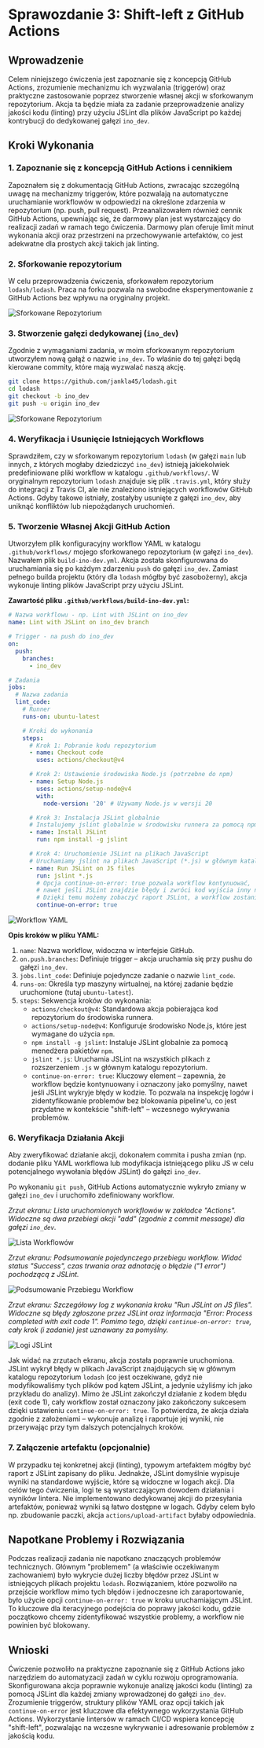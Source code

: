 # Sprawozdanie 3: Shift-left z GitHub Actions

## Wprowadzenie

Celem niniejszego ćwiczenia jest zapoznanie się z koncepcją GitHub Actions, zrozumienie mechanizmu ich wyzwalania (triggerów) oraz praktyczne zastosowanie poprzez stworzenie własnej akcji w sforkowanym repozytorium. Akcja ta będzie miała za zadanie przeprowadzenie analizy jakości kodu (linting) przy użyciu JSLint dla plików JavaScript po każdej kontrybucji do dedykowanej gałęzi `ino_dev`.

## Kroki Wykonania

### 1. Zapoznanie się z koncepcją GitHub Actions i cennikiem

Zapoznałem się z dokumentacją GitHub Actions, zwracając szczególną uwagę na mechanizmy triggerów, które pozwalają na automatyczne uruchamianie workflowów w odpowiedzi na określone zdarzenia w repozytorium (np. push, pull request). Przeanalizowałem również cennik GitHub Actions, upewniając się, że darmowy plan jest wystarczający do realizacji zadań w ramach tego ćwiczenia. Darmowy plan oferuje limit minut wykonania akcji oraz przestrzeni na przechowywanie artefaktów, co jest adekwatne dla prostych akcji takich jak linting.

### 2. Sforkowanie repozytorium

W celu przeprowadzenia ćwiczenia, sforkowałem repozytorium `lodash/lodash`. Praca na forku pozwala na swobodne eksperymentowanie z GitHub Actions bez wpływu na oryginalny projekt.

![Sforkowane Repozytorium](screenshots/1.png)

### 3. Stworzenie gałęzi dedykowanej (`ino_dev`)

Zgodnie z wymaganiami zadania, w moim sforkowanym repozytorium utworzyłem nową gałąź o nazwie `ino_dev`. To właśnie do tej gałęzi będą kierowane commity, które mają wyzwalać naszą akcję.

```bash
git clone https://github.com/jankla45/lodash.git
cd lodash
git checkout -b ino_dev
git push -u origin ino_dev
```
![Sforkowane Repozytorium](screenshots/2.png)

### 4. Weryfikacja i Usunięcie Istniejących Workflows

Sprawdziłem, czy w sforkowanym repozytorium `lodash` (w gałęzi `main` lub innych, z których mogłaby dziedziczyć `ino_dev`) istnieją jakiekolwiek predefiniowane pliki workflow w katalogu `.github/workflows/`. W oryginalnym repozytorium `lodash` znajduje się plik `.travis.yml`, który służy do integracji z Travis CI, ale nie znaleziono istniejących workflowów GitHub Actions. Gdyby takowe istniały, zostałyby usunięte z gałęzi `ino_dev`, aby uniknąć konfliktów lub niepożądanych uruchomień.

### 5. Tworzenie Własnej Akcji GitHub Action

Utworzyłem plik konfiguracyjny workflow YAML w katalogu `.github/workflows/` mojego sforkowanego repozytorium (w gałęzi `ino_dev`). Nazwałem plik `build-ino-dev.yml`. Akcja została skonfigurowana do uruchamiania się po każdym zdarzeniu `push` do gałęzi `ino_dev`. Zamiast pełnego builda projektu (który dla `lodash` mógłby być zasobożerny), akcja wykonuje linting plików JavaScript przy użyciu JSLint.

**Zawartość pliku `.github/workflows/build-ino-dev.yml`:**
```yaml
# Nazwa workflowu - np. Lint with JSLint on ino_dev
name: Lint with JSLint on ino_dev branch

# Trigger - na push do ino_dev
on:
  push:
    branches:
      - ino_dev

# Zadania
jobs:
  # Nazwa zadania
  lint_code:
    # Runner
    runs-on: ubuntu-latest

    # Kroki do wykonania
    steps:
      # Krok 1: Pobranie kodu repozytorium
      - name: Checkout code
        uses: actions/checkout@v4

      # Krok 2: Ustawienie środowiska Node.js (potrzebne do npm)
      - name: Setup Node.js
        uses: actions/setup-node@v4
        with:
          node-version: '20' # Używamy Node.js w wersji 20

      # Krok 3: Instalacja JSLint globalnie
      # Instalujemy jslint globalnie w środowisku runnera za pomocą npm
      - name: Install JSLint
        run: npm install -g jslint

      # Krok 4: Uruchomienie JSLint na plikach JavaScript
      # Uruchamiamy jslint na plikach JavaScript (*.js) w głównym katalogu repozytorium.
      - name: Run JSLint on JS files
        run: jslint *.js
        # Opcja continue-on-error: true pozwala workflow kontynuować,
        # nawet jeśli JSLint znajdzie błędy i zwróci kod wyjścia inny niż 0.
        # Dzięki temu możemy zobaczyć raport JSLint, a workflow zostanie oznaczony jako sukces.
        continue-on-error: true
```



![Workflow YAML](screenshots/3.png)

**Opis kroków w pliku YAML:**
1.  `name`: Nazwa workflow, widoczna w interfejsie GitHub.
2.  `on.push.branches`: Definiuje trigger – akcja uruchamia się przy pushu do gałęzi `ino_dev`.
3.  `jobs.lint_code`: Definiuje pojedyncze zadanie o nazwie `lint_code`.
4.  `runs-on`: Określa typ maszyny wirtualnej, na której zadanie będzie uruchomione (tutaj `ubuntu-latest`).
5.  `steps`: Sekwencja kroków do wykonania:
    *   `actions/checkout@v4`: Standardowa akcja pobierająca kod repozytorium do środowiska runnera.
    *   `actions/setup-node@v4`: Konfiguruje środowisko Node.js, które jest wymagane do użycia `npm`.
    *   `npm install -g jslint`: Instaluje JSLint globalnie za pomocą menedżera pakietów `npm`.
    *   `jslint *.js`: Uruchamia JSLint na wszystkich plikach z rozszerzeniem `.js` w głównym katalogu repozytorium.
    *   `continue-on-error: true`: Kluczowy element – zapewnia, że workflow będzie kontynuowany i oznaczony jako pomyślny, nawet jeśli JSLint wykryje błędy w kodzie. To pozwala na inspekcję logów i zidentyfikowanie problemów bez blokowania pipeline'u, co jest przydatne w kontekście "shift-left" – wczesnego wykrywania problemów.

### 6. Weryfikacja Działania Akcji

Aby zweryfikować działanie akcji, dokonałem commita i pusha zmian (np. dodanie pliku YAML workflowa lub modyfikacja istniejącego pliku JS w celu potencjalnego wywołania błędów JSLint) do gałęzi `ino_dev`.

Po wykonaniu `git push`, GitHub Actions automatycznie wykryło zmiany w gałęzi `ino_dev` i uruchomiło zdefiniowany workflow.

*Zrzut ekranu: Lista uruchomionych workflowów w zakładce "Actions". Widoczne są dwa przebiegi akcji "add" (zgodnie z commit message) dla gałęzi `ino_dev`.*

![Lista Workflowów](screenshots/4.png)

*Zrzut ekranu: Podsumowanie pojedynczego przebiegu workflow. Widać status "Success", czas trwania oraz adnotację o błędzie ("1 error") pochodzącą z JSLint.*

![Podsumowanie Przebiegu Workflow](screenshots/5.png)

*Zrzut ekranu: Szczegółowy log z wykonania kroku "Run JSLint on JS files". Widoczne są błędy zgłoszone przez JSLint oraz informacja "Error: Process completed with exit code 1". Pomimo tego, dzięki `continue-on-error: true`, cały krok (i zadanie) jest uznawany za pomyślny.*

![Logi JSLint](screenshots/6.png)

Jak widać na zrzutach ekranu, akcja została poprawnie uruchomiona. JSLint wykrył błędy w plikach JavaScript znajdujących się w głównym katalogu repozytorium `lodash` (co jest oczekiwane, gdyż nie modyfikowaliśmy tych plików pod kątem JSLint, a jedynie użyliśmy ich jako przykładu do analizy). Mimo że JSLint zakończył działanie z kodem błędu (exit code 1), cały workflow został oznaczony jako zakończony sukcesem dzięki ustawieniu `continue-on-error: true`. To potwierdza, że akcja działa zgodnie z założeniami – wykonuje analizę i raportuje jej wyniki, nie przerywając przy tym dalszych potencjalnych kroków.

### 7. Załączenie artefaktu (opcjonalnie)

W przypadku tej konkretnej akcji (linting), typowym artefaktem mógłby być raport z JSLint zapisany do pliku. Jednakże, JSLint domyślnie wypisuje wyniki na standardowe wyjście, które są widoczne w logach akcji. Dla celów tego ćwiczenia, logi te są wystarczającym dowodem działania i wyników lintera. Nie implementowano dedykowanej akcji do przesyłania artefaktów, ponieważ wyniki są łatwo dostępne w logach. Gdyby celem było np. zbudowanie paczki, akcja `actions/upload-artifact` byłaby odpowiednia.

## Napotkane Problemy i Rozwiązania

Podczas realizacji zadania nie napotkano znaczących problemów technicznych. Głównym "problemem" (a właściwie oczekiwanym zachowaniem) było wykrycie dużej liczby błędów przez JSLint w istniejących plikach projektu `lodash`. Rozwiązaniem, które pozwoliło na przejście workflow mimo tych błędów i jednoczesne ich zaraportowanie, było użycie opcji `continue-on-error: true` w kroku uruchamiającym JSLint. To kluczowe dla iteracyjnego podejścia do poprawy jakości kodu, gdzie początkowo chcemy zidentyfikować wszystkie problemy, a workflow nie powinien być blokowany.

## Wnioski

Ćwiczenie pozwoliło na praktyczne zapoznanie się z GitHub Actions jako narzędziem do automatyzacji zadań w cyklu rozwoju oprogramowania. Skonfigurowana akcja poprawnie wykonuje analizę jakości kodu (linting) za pomocą JSLint dla każdej zmiany wprowadzonej do gałęzi `ino_dev`. Zrozumienie triggerów, struktury plików YAML oraz opcji takich jak `continue-on-error` jest kluczowe dla efektywnego wykorzystania GitHub Actions. Wykorzystanie lintersów w ramach CI/CD wspiera koncepcję "shift-left", pozwalając na wczesne wykrywanie i adresowanie problemów z jakością kodu.
